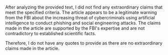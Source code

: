 After analyzing the provided text, I did not find any extraordinary claims that meet the specified criteria. The article appears to be a legitimate warning from the FBI about the increasing threat of cybercriminals using artificial intelligence to conduct phishing and social engineering attacks. The claims made in the article are supported by the FBI's expertise and are not contradictory to established scientific facts.

Therefore, I do not have any quotes to provide as there are no extraordinary claims made in the article.
